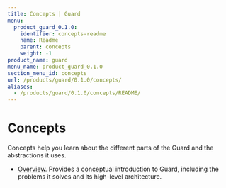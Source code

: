 ```yaml
---
title: Concepts | Guard
menu:
  product_guard_0.1.0:
    identifier: concepts-readme
    name: Readme
    parent: concepts
    weight: -1
product_name: guard
menu_name: product_guard_0.1.0
section_menu_id: concepts
url: /products/guard/0.1.0/concepts/
aliases:
  - /products/guard/0.1.0/concepts/README/
---
```


# Concepts

Concepts help you learn about the different parts of the Guard and the abstractions it uses.

- [Overview](/products/guard/0.1.0/concepts/overview). Provides a conceptual introduction to Guard, including the problems it solves and its high-level architecture.
